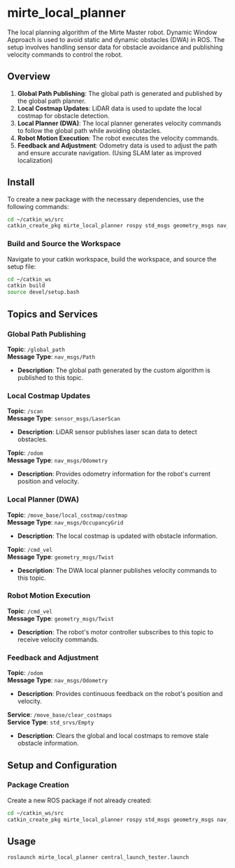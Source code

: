 # mirte_local_planner
The local planning algorithm of the Mirte Master robot. 
Dynamic Window Approach is used to avoid static and dynamic obstacles (DWA) in ROS.
The setup involves handling sensor data for obstacle avoidance and publishing velocity commands to control the robot.

## Overview

1. **Global Path Publishing**: The global path is generated and published by the global path planner.
2. **Local Costmap Updates**: LiDAR data is used to update the local costmap for obstacle detection.
3. **Local Planner (DWA)**: The local planner generates velocity commands to follow the global path while avoiding obstacles.
4. **Robot Motion Execution**: The robot executes the velocity commands.
5. **Feedback and Adjustment**: Odometry data is used to adjust the path and ensure accurate navigation. (Using SLAM later as improved localization)

## Install

To create a new package with the necessary dependencies, use the following commands:

```bash
cd ~/catkin_ws/src
catkin_create_pkg mirte_local_planner rospy std_msgs geometry_msgs nav_msgs move_base
```
### Build and Source the Workspace

Navigate to your catkin workspace, build the workspace, and source the setup file:

```bash
cd ~/catkin_ws
catkin build
source devel/setup.bash
```



## Topics and Services

### Global Path Publishing

**Topic**: `/global_path`  
**Message Type**: `nav_msgs/Path`

- **Description**: The global path generated by the custom algorithm is published to this topic.

### Local Costmap Updates

**Topic**: `/scan`  
**Message Type**: `sensor_msgs/LaserScan`

- **Description**: LiDAR sensor publishes laser scan data to detect obstacles.

**Topic**: `/odom`  
**Message Type**: `nav_msgs/Odometry`

- **Description**: Provides odometry information for the robot's current position and velocity.

### Local Planner (DWA)

**Topic**: `/move_base/local_costmap/costmap`  
**Message Type**: `nav_msgs/OccupancyGrid`

- **Description**: The local costmap is updated with obstacle information.

**Topic**: `/cmd_vel`  
**Message Type**: `geometry_msgs/Twist`

- **Description**: The DWA local planner publishes velocity commands to this topic.

### Robot Motion Execution

**Topic**: `/cmd_vel`  
**Message Type**: `geometry_msgs/Twist`

- **Description**: The robot's motor controller subscribes to this topic to receive velocity commands.

### Feedback and Adjustment

**Topic**: `/odom`  
**Message Type**: `nav_msgs/Odometry`

- **Description**: Provides continuous feedback on the robot's position and velocity.

**Service**: `/move_base/clear_costmaps`  
**Service Type**: `std_srvs/Empty`

- **Description**: Clears the global and local costmaps to remove stale obstacle information.

## Setup and Configuration

### Package Creation

Create a new ROS package if not already created:

```bash
cd ~/catkin_ws/src
catkin_create_pkg mirte_local_planner rospy std_msgs geometry_msgs nav_msgs sensor_msgs tf
```

## Usage

```bash
roslaunch mirte_local_planner central_launch_tester.launch
```
